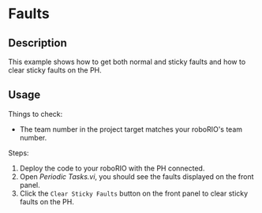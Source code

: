 # Faults

## Description

This example shows how to get both normal and sticky faults and how to clear sticky faults on the PH.

## Usage

Things to check:

* The team number in the project target matches your roboRIO's team number.

Steps:

1. Deploy the code to your roboRIO with the PH connected.
2. Open _Periodic Tasks.vi_, you should see the faults displayed on the front panel.
3. Click the `Clear Sticky Faults` button on the front panel to clear sticky faults on the PH.

